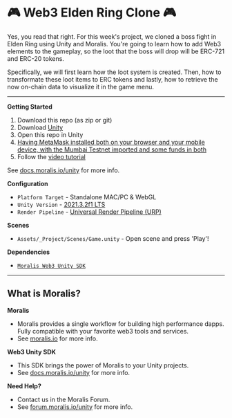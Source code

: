 # 🎮 Web3 Elden Ring Clone 🎮

Yes, you read that right. For this week's project, we cloned a boss fight in Elden Ring using Unity and Moralis. You're going to learn how to add Web3 elements to the gameplay, so the loot that the boss will drop will be ERC-721 and ERC-20 tokens.

Specifically, we will first learn how the loot system is created. Then, how to transformate these loot items to ERC tokens and lastly, how to retrieve the now on-chain data to visualize it in the game menu.

---  

**Getting Started**
1. Download this repo (as zip or git)
2. Download [Unity](https://unity3d.com/unity/qa/lts-releases?version=2021.3)
3. Open this repo in Unity
4. [Having MetaMask installed both on your browser and your mobile device, with the Mumbai Testnet imported and some funds in both](https://moralis.io/mumbai-testnet-faucet-how-to-get-free-testnet-matic-tokens/)
5. Follow the [video tutorial](https://youtu.be/Yrx-tu704Ys)

See [docs.moralis.io/unity](https://docs.moralis.io/unity) for more info.

**Configuration**
* `Platform Target` - Standalone MAC/PC & WebGL
* `Unity Version` - [2021.3.2f1 LTS](https://unity3d.com/unity/qa/lts-releases?version=2021.3)
* `Render Pipeline` - [Universal Render Pipeline (URP)](https://docs.unity3d.com/Packages/com.unity.render-pipelines.universal@13.1/manual/index.html)

**Scenes**
* `Assets/_Project/Scenes/Game.unity` - Open scene and press 'Play'!

**Dependencies**
* [`Moralis Web3 Unity SDK`](https://github.com/MoralisWeb3/unity-web3-game-kit/releases/tag/v1.2.1)

----

## What is Moralis?

**Moralis**

* Moralis provides a single workflow for building high performance dapps. Fully compatible with your favorite web3 tools and services. 
* See [moralis.io](https://moralis.io) for more info.

**Web3 Unity SDK**

* This SDK brings the power of Moralis to your Unity projects. 
* See [docs.moralis.io/unity](https://docs.moralis.io/unity) for more info.

**Need Help?**

* Contact us in the Moralis Forum. 
* See [forum.moralis.io/unity](https://forum.moralis.io/unity) for more info.
